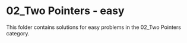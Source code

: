 # 02_Two Pointers - easy
This folder contains solutions for easy problems in the 02_Two Pointers category.
